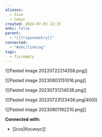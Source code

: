 ```yaml
---
aliases:
  - Sine
  - Синус
created: 2024-07-03 22:15
anki: false
parent:
  - "[[Trigonometry]]"
connected:
  - "#обс/linking"
tags:
  - fix/empty
---
```




![[Pasted image 20220722214358.png]]

![[Pasted image 20230803151016.png]]

![[Pasted image 20230731214538.png]]


![[Pasted image 20220723123436.png|400]]

![[Pasted image 20230801192210.png]]




**Connected with:**
- [[cos|Косинус]]



